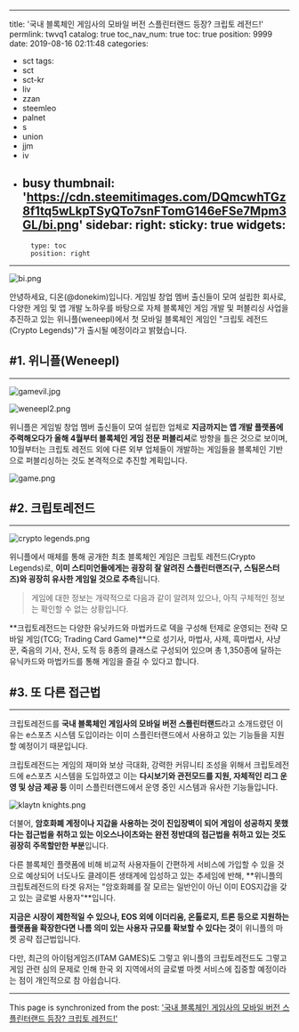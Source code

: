 
---
title: '국내 블록체인 게임사의 모바일 버전 스플린터랜드 등장? 크립토 레전드!'
permlink: twvq1
catalog: true
toc_nav_num: true
toc: true
position: 9999
date: 2019-08-16 02:11:48
categories:
- sct
tags:
- sct
- sct-kr
- liv
- zzan
- steemleo
- palnet
- s
- union
- jjm
- iv
- busy
thumbnail: 'https://cdn.steemitimages.com/DQmcwhTGz8f1tq5wLkpTSyQTo7snFTomG146eFSe7Mpm3GL/bi.png'
sidebar:
    right:
        sticky: true
widgets:
    -
        type: toc
        position: right
---


![bi.png](https://cdn.steemitimages.com/DQmcwhTGz8f1tq5wLkpTSyQTo7snFTomG146eFSe7Mpm3GL/bi.png)

안녕하세요, 디온(@donekim)입니다. 게임빌 창업 멤버 출신들이 모여 설립한 회사로, 다양한 게임 및 앱 개발 노하우를 바탕으로 자체 블록체인 게임 개발 및 퍼블리싱 사업을 추진하고 있는 위니플(weneepl)에서 첫 모바일 블록체인 게임인 "크립토 레전드(Crypto Legends)"가 출시될 예정이라고 밝혔습니다.

## #1. 위니플(Weneepl)
---

![gamevil.jpg](https://cdn.steemitimages.com/DQmPCZgoPxZ1mx5ndqK12pxwu6zjXyY3tuUuRddzufV6KmV/gamevil.jpg)

![weneepl2.png](https://cdn.steemitimages.com/DQmXdkGa7uoo4AFVW4u93SduZEVrpW8sCHz9rwEovssAKuP/weneepl2.png)

위니플은 게임빌 창업 멤버 출신들이 모여 설립한 업체로 **지금까지는 앱 개발 플랫폼에 주력해오다가 올해 4월부터 블록체인 게임 전문 퍼블리셔**로 방향을 틀은 것으로 보이며, 10월부터는 크립토 레전드 외에 다른 외부 업체들이 개발하는 게임들을 블록체인 기반으로 퍼블리싱하는 것도 본격적으로 추진할 계획입니다.

![game.png](https://cdn.steemitimages.com/DQmca2YKWLn7xeoDcsdZ5UJ4V3hkNUvj6aiJnJY9wvpNsdh/game.png)

## #2. 크립토레전드
---

![crypto legends.png](https://cdn.steemitimages.com/DQmZboMWMAFJKd1cBtY7pEv6RmTbAF3GwCtMeD4Wi1b9WTF/crypto%20legends.png)

위니플에서 매체를 통해 공개한 최초 블록체인 게임은 크립토 레전드(Crypto Legends)로, **이미 스티미언들에게는 굉장히 잘 알려진 스플린터랜즈(구, 스팀몬스터즈)와 굉장히 유사한 게임일 것으로 추측**됩니다.

> 게임에 대한 정보는 개략적으로 다음과 같이 알려져 있으나, 아직 구체적인 정보는 확인할 수 없는 상황입니다.


**크립토레전드는 다양한 유닛카드와 마법카드로 덱을 구성해 턴제로 운영되는 전략 모바일 게임(TCG; Trading Card Game)**으로 성기사, 마법사, 사제, 흑마법사, 사냥꾼, 죽음의 기사, 전사, 도적 등 8종의 클래스로 구성되어 있으며 총 1,350종에 달하는 유닉카드와 마법카드를 통해 게임을 즐길 수 있다고 합니다.

## #3. 또 다른 접근법
---

크립토레전드를 **국내 블록체인 게임사의 모바일 버전 스플린터랜드**라고 소개드렸던 이유는 e스포츠 시스템 도입이라는 이미 스플린터랜드에서 사용하고 있는 기능들을 지원할 예정이기 때문입니다.

크립토레전드는 게임의 재미와 보상 극대화, 강력한 커뮤니티 조성을 위해서 크립토레전드에 e스포츠 시스템을 도입하였고 이는 **다시보기와 관전모드를 지원, 자체적인 리그 운영 및 상금 제공 등** 이미 스플린터랜드에서 운영 중인 시스템과 유사한 기능들입니다.

 ![klaytn knights.png](https://cdn.steemitimages.com/DQmfNWi1QMyADzVUyFo7gXtGymNop48kfmvYNYZgM6nyxeg/klaytn%20knights.png)


더불어, **암호화폐 계정이나 지갑을 사용하는 것이 진입장벽이 되어 게임이 성공하지 못했다는 접근법을 취하고 있는 이오스나이츠와는 완전 정반대의 접근법을 취하고 있는 것도 굉장히 주목할만한 부분**입니다.

다른 블록체인 플랫폼에 비해 비교적 사용자들이 간편하게 서비스에 가입할 수 있을 것으로 예상되어 너도나도 클레이튼 생태계에 입성하고 있는 추세임에 반해, **위니플의 크립토레전드의 타겟 유저는 "암호화폐를 잘 모르는 일반인이 아닌 이미 EOS지갑을 갖고 있는 글로벌 사용자"**입니다.

**지금은 시장이 제한적일 수 있으나, EOS 외에 이더리움, 온톨로지, 트론 등으로 지원하는 플랫폼을 확장한다면 나름 의미 있는 사용자 규모를 확보할 수 있다는 것**이 위니플의 마켓 공략 접근법입니다.


다만, 최근의 아이텀게임즈(ITAM GAMES)도 그렇고 위니플의 크립토레전드도 그렇고 게임 관련 심의 문제로 인해 한국 외 지역에서의 글로벌 마켓 서비스에 집중할 예정이라는 점이 개인적으로 참 아쉽습니다.

- - -

This page is synchronized from the post: ['국내 블록체인 게임사의 모바일 버전 스플린터랜드 등장? 크립토 레전드!'](https://steemit.com/@donekim/twvq1)
